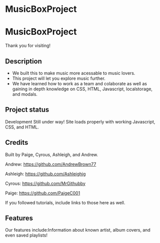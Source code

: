 # MusicBoxProject
# MusicBoxProject

Thank you for visiting!

## Description

- We built this to make music more acessable to music lovers.
- This project will let you explore music further.
- We have learned how to work as a team and colaborate as well as gaining in depth knowledge on CSS, HTML, Javascript, localstorage, and modals.

## Project status
 Development Still under way! Site loads properly with working Javascript, CSS, and HTML.


## Credits

Built by Paige, Cyrous, Ashleigh, and Andrew. 

Andrew: https://github.com/AndrewBrown77

Ashleigh: https://github.com/Ashleighjg

Cyrous: https://github.com/MrGithubby

Paige: https://github.com/PaigeC001

If you followed tutorials, include links to those here as well.

## Features
 Our features include:Information about known artist, album covers, and even saved playlists!




